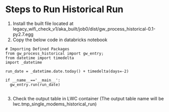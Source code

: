 <h1> Steps to Run Historical Run </h1>

1. Install the built file located at legacy_wifi_check_v1/aka_built/job0/dist/gw_process_historical-0.1-py2.7.egg
2. Copy the below code in databricks notebook

````
# Importing Defined Packages
from gw_process_historical import gw_entry; 
from datetime import timedelta
import _datetime

run_date = _datetime.date.today() + timedelta(days=-2)

if __name__=='__main__':
  gw_entry.run(run_date)    
  
````

3. Check the output table in LWC container (The output table name will be lwc.tmp_single_modems_historical_run)




